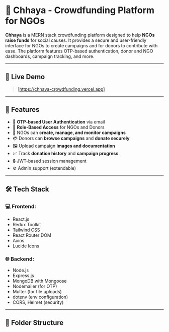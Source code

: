 # 🌱 Chhaya - Crowdfunding Platform for NGOs

**Chhaya** is a MERN stack crowdfunding platform designed to help **NGOs raise funds** for social causes. It provides a secure and user-friendly interface for NGOs to create campaigns and for donors to contribute with ease. The platform features OTP-based authentication, donor and NGO dashboards, campaign tracking, and more.

---

## 🚀 Live Demo

> [https://chhaya-crowdfunding.vercel.app]

---

## 🧠 Features

- 🔐 **OTP-based User Authentication** via email
- 👥 **Role-Based Access** for NGOs and Donors
- 📝 NGOs can **create, manage, and monitor campaigns**
- 💳 Donors can **browse campaigns** and **donate securely**
- 🖼️ Upload campaign **images and documentation**
- 📈 Track **donation history** and **campaign progress**
- 🔒 JWT-based session management
- ⚙️ Admin support (extendable)

---

## 🛠️ Tech Stack

### 💻 Frontend:
- React.js
- Redux Toolkit
- Tailwind CSS
- React Router DOM
- Axios
- Lucide Icons

### 🌐 Backend:
- Node.js
- Express.js
- MongoDB with Mongoose
- Nodemailer (for OTP)
- Multer (for file uploads)
- dotenv (env configuration)
- CORS, Helmet (security)

---

## 📂 Folder Structure

